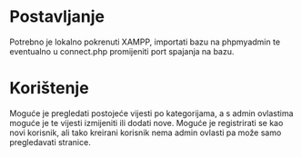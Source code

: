 # Postavljanje

Potrebno je lokalno pokrenuti XAMPP, importati bazu na phpmyadmin te eventualno u connect.php promijeniti port spajanja na bazu.


# Korištenje

Moguće je pregledati postojeće vijesti po kategorijama, a s admin ovlastima moguće je te vijesti izmijeniti ili dodati nove. 
Moguće je registrirati se kao novi korisnik, ali tako kreirani korisnik nema admin ovlasti pa može samo pregledavati stranice.


